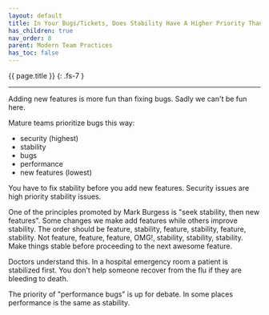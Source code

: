 ```yaml
---
layout: default
title: In Your Bugs/Tickets, Does Stability Have A Higher Priority Than New Features?
has_children: true
nav_order: 8
parent: Modern Team Practices
has_toc: false
---
```


{{ page.title }}
{: .fs-7 }

---

Adding new features is more fun than fixing bugs. Sadly we can't be fun
here.

Mature teams prioritize bugs this way:

- security (highest)
- stability
- bugs
- performance
- new features (lowest)

You have to fix stability before you add new features. Security issues
are high priority stability issues.

One of the principles promoted by Mark Burgess is "seek stability, then
new features". Some changes we make add features while others improve
stability. The order should be feature, stability, feature, stability,
feature, stability. Not feature, feature, feature, OMG!, stability,
stability, stability. Make things stable before proceeding to the next
awesome feature.

Doctors understand this. In a hospital emergency room a patient is
stabilized first. You don't help someone recover from the flu if they
are bleeding to death.

The priority of "performance bugs" is up for debate. In some places
performance is the same as stability.
